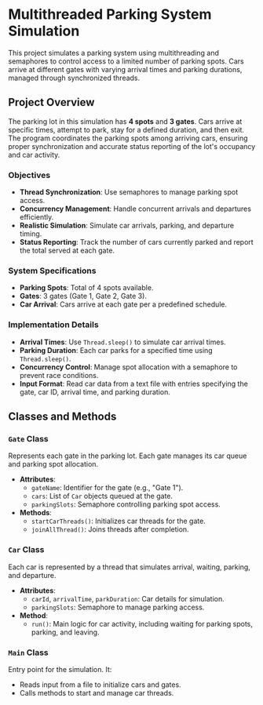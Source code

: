 # Multithreaded Parking System Simulation

This project simulates a parking system using multithreading and semaphores to control access to a limited number of parking spots. Cars arrive at different gates with varying arrival times and parking durations, managed through synchronized threads.

## Project Overview

The parking lot in this simulation has **4 spots** and **3 gates**. Cars arrive at specific times, attempt to park, stay for a defined duration, and then exit. The program coordinates the parking spots among arriving cars, ensuring proper synchronization and accurate status reporting of the lot's occupancy and car activity.

### Objectives

- **Thread Synchronization**: Use semaphores to manage parking spot access.
- **Concurrency Management**: Handle concurrent arrivals and departures efficiently.
- **Realistic Simulation**: Simulate car arrivals, parking, and departure timing.
- **Status Reporting**: Track the number of cars currently parked and report the total served at each gate.

### System Specifications

- **Parking Spots**: Total of 4 spots available.
- **Gates**: 3 gates (Gate 1, Gate 2, Gate 3).
- **Car Arrival**: Cars arrive at each gate per a predefined schedule.

### Implementation Details

- **Arrival Times**: Use `Thread.sleep()` to simulate car arrival times.
- **Parking Duration**: Each car parks for a specified time using `Thread.sleep()`.
- **Concurrency Control**: Manage spot allocation with a semaphore to prevent race conditions.
- **Input Format**: Read car data from a text file with entries specifying the gate, car ID, arrival time, and parking duration.

## Classes and Methods

### `Gate` Class
Represents each gate in the parking lot. Each gate manages its car queue and parking spot allocation.
- **Attributes**:
  - `gateName`: Identifier for the gate (e.g., "Gate 1").
  - `cars`: List of `Car` objects queued at the gate.
  - `parkingSlots`: Semaphore controlling parking spot access.
- **Methods**:
  - `startCarThreads()`: Initializes car threads for the gate.
  - `joinAllThread()`: Joins threads after completion.

### `Car` Class
Each car is represented by a thread that simulates arrival, waiting, parking, and departure.
- **Attributes**:
  - `carId`, `arrivalTime`, `parkDuration`: Car details for simulation.
  - `parkingSlots`: Semaphore to manage parking access.
- **Method**:
  - `run()`: Main logic for car activity, including waiting for parking spots, parking, and leaving.

### `Main` Class
Entry point for the simulation. It:
- Reads input from a file to initialize cars and gates.
- Calls methods to start and manage car threads.
